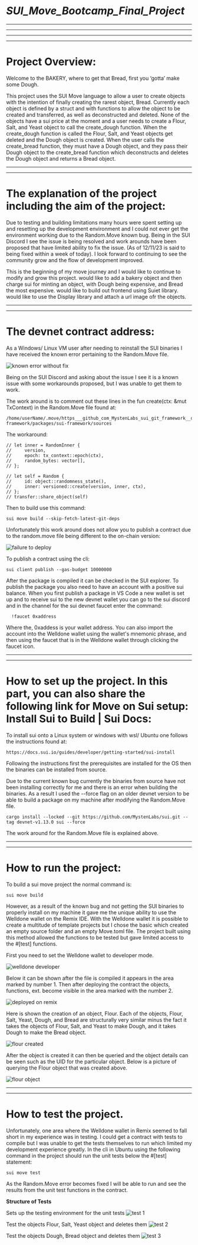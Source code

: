 # *SUI_Move_Bootcamp_Final_Project*
---
---


---
---



# Project Overview:

Welcome to the BAKERY, where to get that Bread, first you ‘gotta’ make some Dough. 

This project uses the SUI Move language to allow a user to create objects with the intention of finally creating the rarest object, Bread. 
Currently each object is defined by a struct and with functions to allow the object to be created and transferred, as well as deconstructed and deleted. 
None of the objects have a sui price at the moment and a user needs to create a Flour, Salt, and Yeast object to call the create_dough function.
When the create_dough function is called the Flour, Salt, and Yeast objects get deleted and the Dough object is created.
When the user calls the create_bread function, they must have a Dough object, and they pass their Dough object to the create_bread function which deconstructs
and deletes the Dough object and returns a Bread object.

---
---

# The explanation of the project including the aim of the project:

Due to testing and building limitations many hours were spent setting up and resetting up the development environment and I could not ever get the 
environment working due to the Random.Move known bug. Being in the SUI Discord I see the issue is being resolved and work arounds have been proposed that have limited ability to fix the issue. (As of 12/11/23 is said to being fixed within a week of today).  I look forward to continuing to see the community grow and the flow of development improved.

This is the beginning of my move journey and I would like to continue to modify and grow this project. 
would like to add a bakery object and then charge sui for minting an object, with Dough being expensive, and Bread the most expensive. 
would like to build out frontend using Suiet library.
would like to use the Display library and attach a url image ofr the objects.


---
---

# The devnet contract address:

As a Windows/ Linux VM user after needing to reinstall the SUI binaries I have received the known error pertaining to the Random.Move file. 

![known error without fix](./Screenshot1.jpg)

Being on the SUI Discord and asking about the issue I see it is a known issue with some workarounds proposed, but I was unable to get them to work.

The work around is to comment out these lines in the fun create(ctx: &mut TxContext) in the Random.Move file found at:

    /home/userName/.move/https___github_com_MystenLabs_sui_git_framework__devnet/crates/sui-framework/packages/sui-framework/sources

The workaround:

    // let inner = RandomInner {
    //     version, 
    //     epoch: tx_context::epoch(ctx),
    //     random_bytes: vector[],
    // };
  
    // let self = Random {
    //     id: object::randomness_state(),
    //     inner: versioned::create(version, inner, ctx),
    // };
    // transfer::share_object(self)

  Then to build use this command:

    sui move build --skip-fetch-latest-git-deps

  
  Unfortunately this work around does not allow you to publish a contract due to the random.move file being different to the on-chain version:
  
  ![failure to deploy](deploy.jpg)


  To publish a contract using the cli:
  
    sui client publish --gas-budget 10000000
   
  After the package is compiled it can be checked in the SUI explorer. To publish the package you also need to have an 
  account with a positive sui balance. When you first publish a package in VS Code a new wallet is set up and to receive sui to the new devnet wallet you 
  can go to the sui discord and in the channel for the sui devnet faucet enter the command:
  
      !faucet 0xaddress
  
  Where the, 0xaddess is your wallet address. You can also import the account into the Welldone wallet using the wallet's mnemonic phrase, and then using the faucet 
  that is in the Welldone wallet through clicking the faucet icon.

---
---

# How to set up the project. In this part, you can also share the following link for Move on Sui setup: Install Sui to Build | Sui Docs:

  To install sui onto a Linux system or windows with wsl/ Ubuntu one follows the instructions found at:

    https://docs.sui.io/guides/developer/getting-started/sui-install

  Following the instructions first the prerequisites are installed for the OS then the binaries can be installed from source. 

  Due to the current known bug currently the binaries from source have not been installing correctly for me and there is an error when building the binaries.
  As a result I used the --force flag on an older devnet version to be able to build a package on my machine after modifying the Random.Move file.
  
    cargo install --locked --git https://github.com/MystenLabs/sui.git --tag devnet-v1.13.0 sui --force
  
  The work around for the Random.Move file is explained above. 
  
---
---


# How to run the project:

To build a sui move project the normal command is:

    sui move build
    
However, as a result of the known bug and not getting the SUI binaries to properly install on my machine it gave me the unique ability to use the Welldone wallet on the Remix IDE. With the Welldone wallet it is possible to create a multitude of template projects but I chose the basic which created an empty source folder and an empty Move.toml file. The project built using this method allowed the functions to be tested but gave limited access to the #[test] functions. 

First you need to set the Welldone wallet to developer mode.

![welldone developer](./de_welldone.jpg)

Below it can be shown after the file is compiled it appears in the area marked by number 1. Then after deploying the contract the objects, functions, ext. become visible in the area marked with the number 2. 

![deployed on remix](./deployed.jpg)

Here is shown the creation of an object, Flour. Each of the objects, Flour, Salt, Yeast, Dough, and Bread are structurally very similar minus the fact it takes the objects of Flour, Salt, and Yeast to make Dough, and it takes Dough to make the Bread object. 

![flour created](./create_flour1.jpg)

After the object is created it can then be queried and the object details can be seen such as the UID for the particular object. Below is a picture of querying the Flour object that was created above.

![flour object](./create_flour2.jpg)
    
---
---

# How to test the project.

Unfortunately, one area where the Welldone wallet in Remix seemed to fall short in my experience was in testing. I could get a contract with tests to compile but I was unable to get the tests themselves to run which limited my development experience greatly. In the cli in Ubuntu using the following command in the project should run the unit tests below the #[test] statement:

    sui move test

As the Random.Move error becomes fixed I will be able to run and see the results from the unit test functions in the contract.

**Structure of Tests**

Sets up the testing environment for the unit tests
![test 1](./test1.jpg)

Test the objects Flour, Salt, Yeast object and deletes them 
![test 2](./test2.jpg)

Test the objects Dough, Bread object and deletes them 
![test 3](./test3.jpg)

